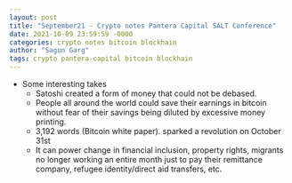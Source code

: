 ```yaml
---
layout: post
title: "September21 - Crypto notes Pantera Capital SALT Conference"
date: 2021-10-09 23:59:59 -0000
categories: crypto notes bitcoin blockhain
author: "Sagun Garg"
tags: crypto pantera-capital bitcoin blockhain
---
```



- Some interesting takes
    - Satoshi created a form of money that could not be debased.
    - People all around the world could save their earnings in bitcoin without fear of their savings being diluted by excessive money printing.
    - 3,192 words (Bitcoin white paper). sparked a revolution on October 31st
    - It can power change in financial inclusion, property rights, migrants no longer working an entire month just to pay their remittance company, refugee identity/direct aid transfers, etc.